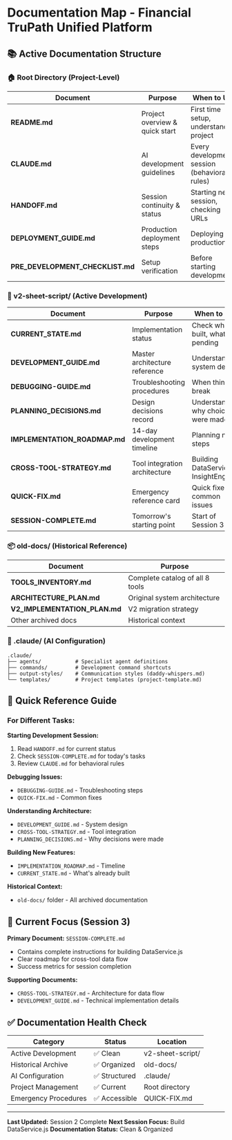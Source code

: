 # Documentation Map - Financial TruPath Unified Platform

## 📚 Active Documentation Structure

### 🏠 Root Directory (Project-Level)
| Document | Purpose | When to Use |
|----------|---------|-------------|
| **README.md** | Project overview & quick start | First time setup, understanding project |
| **CLAUDE.md** | AI development guidelines | Every development session (behavioral rules) |
| **HANDOFF.md** | Session continuity & status | Starting new session, checking URLs |
| **DEPLOYMENT_GUIDE.md** | Production deployment steps | Deploying to production |
| **PRE_DEVELOPMENT_CHECKLIST.md** | Setup verification | Before starting development |

### 📂 v2-sheet-script/ (Active Development)
| Document | Purpose | When to Use |
|----------|---------|-------------|
| **CURRENT_STATE.md** | Implementation status | Check what's built, what's pending |
| **DEVELOPMENT_GUIDE.md** | Master architecture reference | Understanding system design |
| **DEBUGGING-GUIDE.md** | Troubleshooting procedures | When things break |
| **PLANNING_DECISIONS.md** | Design decisions record | Understanding why choices were made |
| **IMPLEMENTATION_ROADMAP.md** | 14-day development timeline | Planning next steps |
| **CROSS-TOOL-STRATEGY.md** | Tool integration architecture | Building DataService & InsightEngine |
| **QUICK-FIX.md** | Emergency reference card | Quick fixes for common issues |
| **SESSION-COMPLETE.md** | Tomorrow's starting point | Start of Session 3 |

### 📦 old-docs/ (Historical Reference)
| Document | Purpose |
|----------|---------|
| **TOOLS_INVENTORY.md** | Complete catalog of all 8 tools |
| **ARCHITECTURE_PLAN.md** | Original system architecture |
| **V2_IMPLEMENTATION_PLAN.md** | V2 migration strategy |
| Other archived docs | Historical context |

### 🤖 .claude/ (AI Configuration)
```
.claude/
├── agents/           # Specialist agent definitions
├── commands/         # Development command shortcuts
├── output-styles/    # Communication styles (daddy-whispers.md)
└── templates/        # Project templates (project-template.md)
```

## 🎯 Quick Reference Guide

### For Different Tasks:

**Starting Development Session:**
1. Read `HANDOFF.md` for current status
2. Check `SESSION-COMPLETE.md` for today's tasks
3. Review `CLAUDE.md` for behavioral rules

**Debugging Issues:**
- `DEBUGGING-GUIDE.md` - Troubleshooting steps
- `QUICK-FIX.md` - Common fixes

**Understanding Architecture:**
- `DEVELOPMENT_GUIDE.md` - System design
- `CROSS-TOOL-STRATEGY.md` - Tool integration
- `PLANNING_DECISIONS.md` - Why decisions were made

**Building New Features:**
- `IMPLEMENTATION_ROADMAP.md` - Timeline
- `CURRENT_STATE.md` - What's already built

**Historical Context:**
- `old-docs/` folder - All archived documentation

## 📍 Current Focus (Session 3)

**Primary Document:** `SESSION-COMPLETE.md`
- Contains complete instructions for building DataService.js
- Clear roadmap for cross-tool data flow
- Success metrics for session completion

**Supporting Documents:**
- `CROSS-TOOL-STRATEGY.md` - Architecture for data flow
- `DEVELOPMENT_GUIDE.md` - Technical implementation details

## ✅ Documentation Health Check

| Category | Status | Location |
|----------|--------|----------|
| Active Development | ✅ Clean | v2-sheet-script/ |
| Historical Archive | ✅ Organized | old-docs/ |
| AI Configuration | ✅ Structured | .claude/ |
| Project Management | ✅ Current | Root directory |
| Emergency Procedures | ✅ Accessible | QUICK-FIX.md |

---

**Last Updated:** Session 2 Complete
**Next Session Focus:** Build DataService.js
**Documentation Status:** Clean & Organized